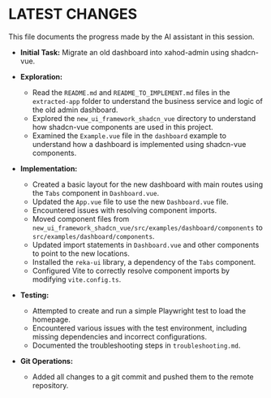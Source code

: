 # LATEST CHANGES

This file documents the progress made by the AI assistant in this session.

*   **Initial Task:** Migrate an old dashboard into xahod-admin using shadcn-vue.

*   **Exploration:**
    *   Read the `README.md` and `README_TO_IMPLEMENT.md` files in the `extracted-app` folder to understand the business service and logic of the old admin dashboard.
    *   Explored the `new_ui_framework_shadcn_vue` directory to understand how shadcn-vue components are used in this project.
    *   Examined the `Example.vue` file in the `dashboard` example to understand how a dashboard is implemented using shadcn-vue components.

*   **Implementation:**
    *   Created a basic layout for the new dashboard with main routes using the `Tabs` component in `Dashboard.vue`.
    *   Updated the `App.vue` file to use the new `Dashboard.vue` file.
    *   Encountered issues with resolving component imports.
    *   Moved component files from `new_ui_framework_shadcn_vue/src/examples/dashboard/components` to `src/examples/dashboard/components`.
    *   Updated import statements in `Dashboard.vue` and other components to point to the new locations.
    *   Installed the `reka-ui` library, a dependency of the `Tabs` component.
    *   Configured Vite to correctly resolve component imports by modifying `vite.config.ts`.

*   **Testing:**
    *   Attempted to create and run a simple Playwright test to load the homepage.
    *   Encountered various issues with the test environment, including missing dependencies and incorrect configurations.
    *   Documented the troubleshooting steps in `troubleshooting.md`.

*   **Git Operations:**
    *   Added all changes to a git commit and pushed them to the remote repository.
